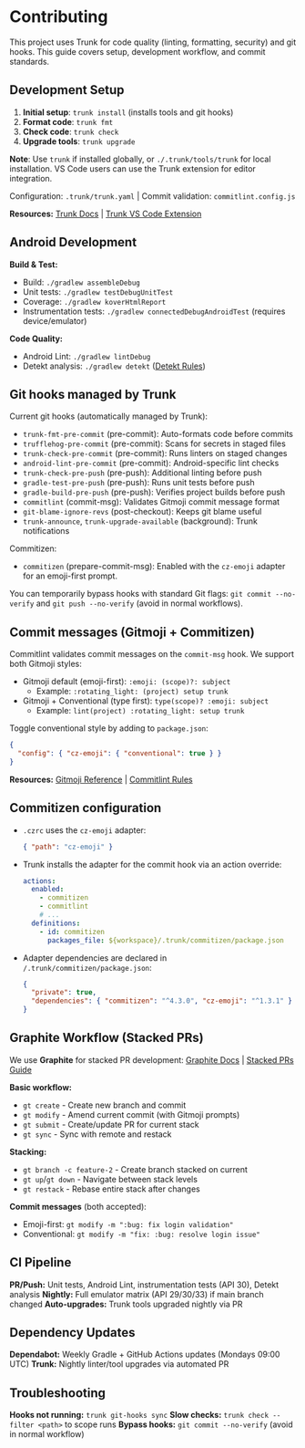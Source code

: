 # Contributing

This project uses Trunk for code quality (linting, formatting, security)
and git hooks. This guide covers setup, development workflow, and commit standards.

## Development Setup

1. **Initial setup**: `trunk install` (installs tools and git hooks)
2. **Format code**: `trunk fmt`
3. **Check code**: `trunk check`
4. **Upgrade tools**: `trunk upgrade`

**Note**: Use `trunk` if installed globally, or `./.trunk/tools/trunk` for local
installation. VS Code users can use the Trunk extension for editor integration.

Configuration: `.trunk/trunk.yaml` | Commit validation: `commitlint.config.js`

**Resources:** [Trunk Docs](https://docs.trunk.io) | [Trunk VS Code Extension](https://marketplace.visualstudio.com/items?itemName=trunk.io)

## Android Development

**Build & Test:**

- Build: `./gradlew assembleDebug`
- Unit tests: `./gradlew testDebugUnitTest`
- Coverage: `./gradlew koverHtmlReport`
- Instrumentation tests: `./gradlew connectedDebugAndroidTest` (requires device/emulator)

**Code Quality:**

- Android Lint: `./gradlew lintDebug`
- Detekt analysis: `./gradlew detekt` ([Detekt Rules](https://detekt.dev/docs/rules/comments))

## Git hooks managed by Trunk

Current git hooks (automatically managed by Trunk):

- `trunk-fmt-pre-commit` (pre-commit): Auto-formats code before commits
- `trufflehog-pre-commit` (pre-commit): Scans for secrets in staged files
- `trunk-check-pre-commit` (pre-commit): Runs linters on staged changes
- `android-lint-pre-commit` (pre-commit): Android-specific lint checks
- `trunk-check-pre-push` (pre-push): Additional linting before push
- `gradle-test-pre-push` (pre-push): Runs unit tests before push
- `gradle-build-pre-push` (pre-push): Verifies project builds before push
- `commitlint` (commit-msg): Validates Gitmoji commit message format
- `git-blame-ignore-revs` (post-checkout): Keeps git blame useful
- `trunk-announce`, `trunk-upgrade-available` (background): Trunk notifications

Commitizen:

- `commitizen` (prepare-commit-msg): Enabled with the `cz-emoji` adapter for an
  emoji-first prompt.

You can temporarily bypass hooks with standard Git flags: `git commit --no-verify`
and `git push --no-verify` (avoid in normal workflows).

## Commit messages (Gitmoji + Commitizen)

Commitlint validates commit messages on the `commit-msg` hook.
We support both Gitmoji styles:

- Gitmoji default (emoji-first): `:emoji: (scope)?: subject`
  - Example: `:rotating_light: (project) setup trunk`
- Gitmoji + Conventional (type first): `type(scope)? :emoji: subject`
  - Example: `lint(project) :rotating_light: setup trunk`

Toggle conventional style by adding to `package.json`:

```json
{
  "config": { "cz-emoji": { "conventional": true } }
}
```

**Resources:** [Gitmoji Reference](https://gitmoji.dev) | [Commitlint Rules](https://commitlint.js.org/)

## Commitizen configuration

- `.czrc` uses the `cz-emoji` adapter:

  ```json
  { "path": "cz-emoji" }
  ```

- Trunk installs the adapter for the commit hook via an action override:

  ```yaml
  actions:
    enabled:
      - commitizen
      - commitlint
      # ...
    definitions:
      - id: commitizen
        packages_file: ${workspace}/.trunk/commitizen/package.json
  ```

- Adapter dependencies are declared in `/.trunk/commitizen/package.json`:

  ```json
  {
    "private": true,
    "dependencies": { "commitizen": "^4.3.0", "cz-emoji": "^1.3.1" }
  }
  ```

## Graphite Workflow (Stacked PRs)

We use **Graphite** for stacked PR development:
[Graphite Docs](https://graphite.dev/docs) | [Stacked PRs Guide](https://graphite.dev/docs/stacking)

**Basic workflow:**

- `gt create` - Create new branch and commit
- `gt modify` - Amend current commit (with Gitmoji prompts)
- `gt submit` - Create/update PR for current stack
- `gt sync` - Sync with remote and restack

**Stacking:**

- `gt branch -c feature-2` - Create branch stacked on current
- `gt up`/`gt down` - Navigate between stack levels
- `gt restack` - Rebase entire stack after changes

**Commit messages** (both accepted):

- Emoji-first: `gt modify -m ":bug: fix login validation"`
- Conventional: `gt modify -m "fix: :bug: resolve login issue"`

## CI Pipeline

**PR/Push:** Unit tests, Android Lint, instrumentation tests (API 30), Detekt analysis
**Nightly:** Full emulator matrix (API 29/30/33) if main branch changed
**Auto-upgrades:** Trunk tools upgraded nightly via PR

## Dependency Updates

**Dependabot:** Weekly Gradle + GitHub Actions updates (Mondays 09:00 UTC)
**Trunk:** Nightly linter/tool upgrades via automated PR

## Troubleshooting

**Hooks not running:** `trunk git-hooks sync`
**Slow checks:** `trunk check --filter <path>` to scope runs
**Bypass hooks:** `git commit --no-verify` (avoid in normal workflow)
